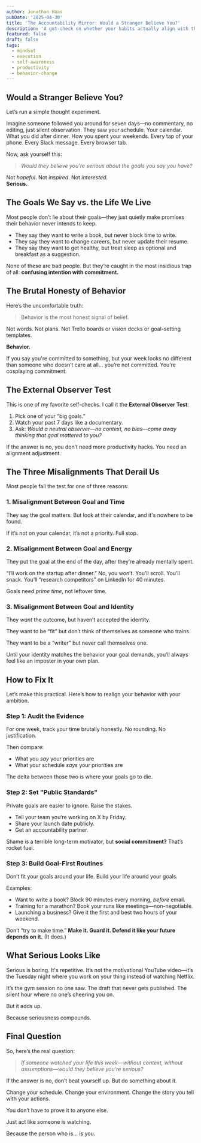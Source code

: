 ```yaml
---
author: Jonathan Haas
pubDate: '2025-04-30'
title: 'The Accountability Mirror: Would a Stranger Believe You?'
description: 'A gut-check on whether your habits actually align with the ambitions you say out loud—and what to do if they don’t.'
featured: false
draft: false
tags:
  - mindset
  - execution
  - self-awareness
  - productivity
  - behavior-change
---
```


## Would a Stranger Believe You?

Let’s run a simple thought experiment.

Imagine someone followed you around for seven days—no commentary, no editing, just silent observation. They saw your schedule. Your calendar. What you did after dinner. How you spent your weekends. Every tap of your phone. Every Slack message. Every browser tab.

Now, ask yourself this:

> _Would they believe you're serious about the goals you say you have?_

Not _hopeful_. Not _inspired_. Not _interested_.  
**Serious.**

## The Goals We Say vs. the Life We Live

Most people don’t lie about their goals—they just quietly make promises their behavior never intends to keep.

- They say they want to write a book, but never block time to write.
- They say they want to change careers, but never update their resume.
- They say they want to get healthy, but treat sleep as optional and breakfast as a suggestion.

None of these are bad people. But they’re caught in the most insidious trap of all: **confusing intention with commitment.**

## The Brutal Honesty of Behavior

Here’s the uncomfortable truth:

> Behavior is the most honest signal of belief.

Not words. Not plans. Not Trello boards or vision decks or goal-setting templates.

**Behavior.**

If you say you're committed to something, but your week looks no different than someone who doesn’t care at all… you’re not committed. You’re cosplaying commitment.

## The External Observer Test

This is one of my favorite self-checks. I call it the **External Observer Test**:

1. Pick one of your “big goals.”
1. Watch your past 7 days like a documentary.
1. Ask: _Would a neutral observer—no context, no bias—come away thinking that goal mattered to you?_

If the answer is no, you don’t need more productivity hacks. You need an alignment adjustment.

## The Three Misalignments That Derail Us

Most people fail the test for one of three reasons:

### 1. **Misalignment Between Goal and Time**

They say the goal matters. But look at their calendar, and it's nowhere to be found.

If it’s not on your calendar, it’s not a priority. Full stop.

### 2. **Misalignment Between Goal and Energy**

They put the goal at the end of the day, after they’re already mentally spent.

“I’ll work on the startup after dinner.” No, you won’t. You’ll scroll. You’ll snack. You’ll “research competitors” on LinkedIn for 40 minutes.

Goals need _prime time_, not leftover time.

### 3. **Misalignment Between Goal and Identity**

They _want_ the outcome, but haven’t accepted the identity.

They want to be “fit” but don’t think of themselves as someone who trains.

They want to be a “writer” but never call themselves one.

Until your identity matches the behavior your goal demands, you’ll always feel like an imposter in your own plan.

## How to Fix It

Let’s make this practical. Here’s how to realign your behavior with your ambition.

### Step 1: Audit the Evidence

For one week, track your time brutally honestly. No rounding. No justification.

Then compare:

- What you _say_ your priorities are
- What your schedule _says_ your priorities are

The delta between those two is where your goals go to die.

### Step 2: Set "Public Standards"

Private goals are easier to ignore. Raise the stakes.

- Tell your team you’re working on X by Friday.
- Share your launch date publicly.
- Get an accountability partner.

Shame is a terrible long-term motivator, but **social commitment?** That’s rocket fuel.

### Step 3: Build Goal-First Routines

Don’t fit your goals around your life. Build your life around your goals.

Examples:

- Want to write a book? Block 90 minutes every morning, _before_ email.
- Training for a marathon? Book your runs like meetings—non-negotiable.
- Launching a business? Give it the first and best two hours of your weekend.

Don’t “try to make time.” **Make it. Guard it. Defend it like your future depends on it.** (It does.)

## What Serious Looks Like

Serious is boring. It's repetitive. It’s not the motivational YouTube video—it’s the Tuesday night where you work on your thing instead of watching Netflix.

It’s the gym session no one saw. The draft that never gets published. The silent hour where no one’s cheering you on.

But it adds up.

Because seriousness compounds.

## Final Question

So, here’s the real question:

> _If someone watched your life this week—without context, without assumptions—would they believe you’re serious?_

If the answer is no, don’t beat yourself up. But do something about it.

Change your schedule. Change your environment. Change the story you tell with your actions.

You don’t have to prove it to anyone else.

Just act like someone is watching.

Because the person who is… is you.
